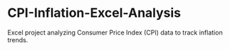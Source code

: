 # CPI-Inflation-Excel-Analysis
Excel project analyzing Consumer Price Index (CPI) data to track inflation trends.
